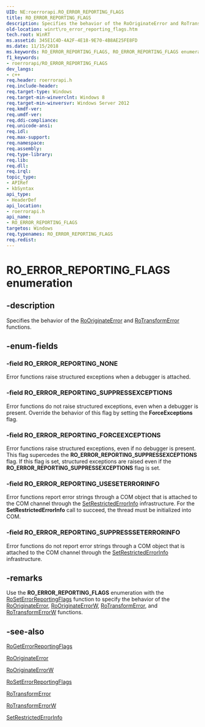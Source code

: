 ```yaml
---
UID: NE:roerrorapi.RO_ERROR_REPORTING_FLAGS
title: RO_ERROR_REPORTING_FLAGS
description: Specifies the behavior of the RoOriginateError and RoTransformError functions.
old-location: winrt\ro_error_reporting_flags.htm
tech.root: WinRT
ms.assetid: 345E1C4D-4A2F-4E18-9E70-4B8AE25FE8FD
ms.date: 11/15/2018
ms.keywords: RO_ERROR_REPORTING_FLAGS, RO_ERROR_REPORTING_FLAGS enumeration [Windows Runtime], RO_ERROR_REPORTING_FORCEEXCEPTIONS, RO_ERROR_REPORTING_NONE, RO_ERROR_REPORTING_SUPPRESSEXCEPTIONS, RO_ERROR_REPORTING_SUPPRESSSETERRORINFO, RO_ERROR_REPORTING_USESETERRORINFO, roerrorapi/RO_ERROR_REPORTING_FLAGS, roerrorapi/RO_ERROR_REPORTING_FORCEEXCEPTIONS, roerrorapi/RO_ERROR_REPORTING_NONE, roerrorapi/RO_ERROR_REPORTING_SUPPRESSEXCEPTIONS, roerrorapi/RO_ERROR_REPORTING_SUPPRESSSETERRORINFO, roerrorapi/RO_ERROR_REPORTING_USESETERRORINFO, winrt.ro_error_reporting_flags, winrt.winrterrorreportingflags
f1_keywords:
- roerrorapi/RO_ERROR_REPORTING_FLAGS
dev_langs:
- c++
req.header: roerrorapi.h
req.include-header: 
req.target-type: Windows
req.target-min-winverclnt: Windows 8
req.target-min-winversvr: Windows Server 2012
req.kmdf-ver: 
req.umdf-ver: 
req.ddi-compliance: 
req.unicode-ansi: 
req.idl: 
req.max-support: 
req.namespace: 
req.assembly: 
req.type-library: 
req.lib: 
req.dll: 
req.irql: 
topic_type:
- APIRef
- kbSyntax
api_type:
- HeaderDef
api_location:
- roerrorapi.h
api_name:
- RO_ERROR_REPORTING_FLAGS
targetos: Windows
req.typenames: RO_ERROR_REPORTING_FLAGS
req.redist: 
---
```


# RO_ERROR_REPORTING_FLAGS enumeration


## -description


Specifies the behavior of the <a href="https://docs.microsoft.com/windows/desktop/api/roerrorapi/nf-roerrorapi-rooriginateerror">RoOriginateError</a> and <a href="https://docs.microsoft.com/windows/desktop/api/roerrorapi/nf-roerrorapi-rotransformerror">RoTransformError</a> functions.


## -enum-fields




### -field RO_ERROR_REPORTING_NONE

Error functions raise structured exceptions when a debugger is attached.


### -field RO_ERROR_REPORTING_SUPPRESSEXCEPTIONS

Error functions do not raise structured exceptions, even when a debugger is present.  Override the behavior of this flag by setting the <b>ForceExceptions</b> flag.


### -field RO_ERROR_REPORTING_FORCEEXCEPTIONS

Error functions raise structured exceptions, even if no debugger is present.  This flag supercedes the <b>RO_ERROR_REPORTING_SUPPRESSEXCEPTIONS</b> flag.  If this flag is set, structured exceptions are raised even if the <b>RO_ERROR_REPORTING_SUPPRESSEXCEPTIONS</b> flag is set.


### -field RO_ERROR_REPORTING_USESETERRORINFO

Error functions report error strings through a COM object that is attached to the COM channel through the <a href="https://docs.microsoft.com/windows/desktop/api/roerrorapi/nf-roerrorapi-setrestrictederrorinfo">SetRestrictedErrorInfo</a> infrastructure. For the <b>SetRestrictedErrorInfo</b> call to succeed, the thread must be initialized into COM.


### -field RO_ERROR_REPORTING_SUPPRESSSETERRORINFO

Error functions do not report error strings through a COM object that is attached to the COM channel through the <a href="https://docs.microsoft.com/windows/desktop/api/roerrorapi/nf-roerrorapi-setrestrictederrorinfo">SetRestrictedErrorInfo</a> infrastructure.


## -remarks



Use the <b>RO_ERROR_REPORTING_FLAGS</b> enumeration with the <a href="https://docs.microsoft.com/windows/desktop/api/roerrorapi/nf-roerrorapi-roseterrorreportingflags">RoSetErrorReportingFlags</a> function to specify the behavior of the  <a href="https://docs.microsoft.com/windows/desktop/api/roerrorapi/nf-roerrorapi-rooriginateerror">RoOriginateError</a>, <a href="https://docs.microsoft.com/windows/desktop/api/roerrorapi/nf-roerrorapi-rooriginateerrorw">RoOriginateErrorW</a>,  <a href="https://docs.microsoft.com/windows/desktop/api/roerrorapi/nf-roerrorapi-rotransformerror">RoTransformError</a>, and <a href="https://docs.microsoft.com/windows/desktop/api/roerrorapi/nf-roerrorapi-rotransformerrorw">RoTransformErrorW</a> functions.




## -see-also




<a href="https://docs.microsoft.com/windows/desktop/api/roerrorapi/nf-roerrorapi-rogeterrorreportingflags">RoGetErrorReportingFlags</a>



<a href="https://docs.microsoft.com/windows/desktop/api/roerrorapi/nf-roerrorapi-rooriginateerror">RoOriginateError</a>



<a href="https://docs.microsoft.com/windows/desktop/api/roerrorapi/nf-roerrorapi-rooriginateerrorw">RoOriginateErrorW</a>



<a href="https://docs.microsoft.com/windows/desktop/api/roerrorapi/nf-roerrorapi-roseterrorreportingflags">RoSetErrorReportingFlags</a>



<a href="https://docs.microsoft.com/windows/desktop/api/roerrorapi/nf-roerrorapi-rotransformerror">RoTransformError</a>



<a href="https://docs.microsoft.com/windows/desktop/api/roerrorapi/nf-roerrorapi-rotransformerrorw">RoTransformErrorW</a>



<a href="https://docs.microsoft.com/windows/desktop/api/roerrorapi/nf-roerrorapi-setrestrictederrorinfo">SetRestrictedErrorInfo</a>
 

 

